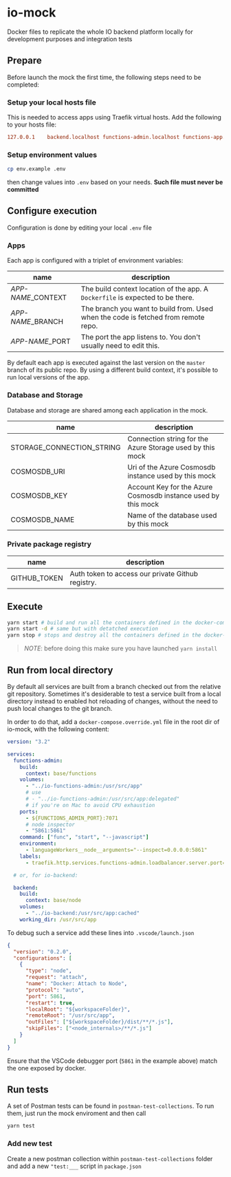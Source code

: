 # io-mock

Docker files to replicate the whole IO backend platform locally for development purposes and integration tests

## Prepare

Before launch the mock the first time, the following steps need to be completed:

### Setup your local hosts file

This is needed to access apps using Traefik virtual hosts. Add the following to your hosts file:

```ini
127.0.0.1    backend.localhost functions-admin.localhost functions-app.localhost functions-public.localhost functions-services.localhost
```

### Setup environment values

```sh
cp env.example .env
```

then change values into `.env` based on your needs. **Such file must never be committed**

## Configure execution

Configuration is done by editing your local `.env` file

### Apps

Each app is configured with a triplet of environment variables:

| name                | description                                                                        |
| ------------------- | ---------------------------------------------------------------------------------- |
| _APP-NAME_\_CONTEXT | The build context location of the app. A `Dockerfile` is expected to be there.     |
| _APP-NAME_\_BRANCH  | The branch you want to build from. Used when the code is fetched from remote repo. |
| _APP-NAME_\_PORT    | The port the app listens to. You don't usually need to edit this.                  |

By default each app is executed against the last version on the `master` branch of its public repo. By using a different build context, it's possible to run local versions of the app.

### Database and Storage

Database and storage are shared among each application in the mock.

| name                      | description                                                   |
| ------------------------- | ------------------------------------------------------------- |
| STORAGE_CONNECTION_STRING | Connection string for the Azure Storage used by this mock     |
| COSMOSDB_URI              | Uri of the Azure Cosmosdb instance used by this mock          |
| COSMOSDB_KEY              | Account Key for the Azure Cosmosdb instance used by this mock |
| COSMOSDB_NAME             | Name of the database used by this mock                        |

### Private package registry

| name         | description                                       |
| ------------ | ------------------------------------------------- |
| GITHUB_TOKEN | Auth token to access our private Github registry. |

## Execute

```sh
yarn start # build and run all the containers defined in the docker-compose.yaml file
yarn start -d # same but with detatched execution
yarn stop # stops and destroy all the containers defined in the docker-compose.yaml file
```
> *NOTE*: before doing this make sure you have launched `yarn install`  
## Run from local directory

By default all services are built from a branch checked out from the relative git repository.
Sometimes it's desiderable to test a service built from a local directory instead
to enabled hot reloading of changes, without the need to push local changes to the git branch.

In order to do that, add a `docker-compose.override.yml` file in the root dir of io-mock,
with the following content:

```yaml
version: "3.2"

services:
  functions-admin:
    build:
      context: base/functions
    volumes:
      - "../io-functions-admin:/usr/src/app"
      # use
      # - "../io-functions-admin:/usr/src/app:delegated"
      # if you're on Mac to avoid CPU exhaustion
    ports:
      - ${FUNCTIONS_ADMIN_PORT}:7071
      # node inspector
      - "5861:5861"
    command: ["func", "start", "--javascript"]
    environment:
      - languageWorkers__node__arguments="--inspect=0.0.0.0:5861"
    labels:
      - traefik.http.services.functions-admin.loadbalancer.server.port=7071

  # or, for io-backend:

  backend:
    build:
      context: base/node
    volumes:
      - "../io-backend:/usr/src/app:cached"
    working_dir: /usr/src/app
```

To debug such a service add these lines into `.vscode/launch.json`

```json
{
  "version": "0.2.0",
  "configurations": [
    {
      "type": "node",
      "request": "attach",
      "name": "Docker: Attach to Node",
      "protocol": "auto",
      "port": 5861,
      "restart": true,
      "localRoot": "${workspaceFolder}",
      "remoteRoot": "/usr/src/app",
      "outFiles": ["${workspaceFolder}/dist/**/*.js"],
      "skipFiles": ["<node_internals>/**/*.js"]
    }
  ]
}
```

Ensure that the VSCode debugger port (`5861` in the example above) match the one exposed by docker.


## Run tests

A set of Postman tests can be found in `postman-test-collections`.
To run them, just run the mock enviroment and then call

``` bash
yarn test
```

### Add new test

Create a new postman collection within `postman-test-collections` folder and add a new `"test:___` script in `package.json`